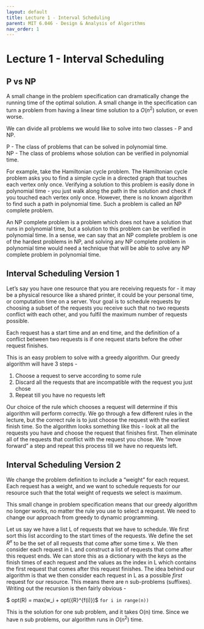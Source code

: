 ```yaml
---
layout: default
title: Lecture 1 - Interval Scheduling
parent: MIT 6.046 - Design & Analysis of Algorithms
nav_order: 1
---
```


# Lecture 1 - Interval Scheduling
## P vs NP
A small change in the problem specification can dramatically change the running time of the optimal solution. A small change in the specification can turn a problem from having a linear time solution to a $O(n^2)$ solution, or even worse.

We can divide all problems we would like to solve into two classes - P and NP.

P - The class of problems that can be solved in polynomial time.  
NP - The class of problems whose solution can be verified in polynomial time.

For example, take the Hamiltonian cycle problem. The Hamiltonian cycle problem asks you to find a simple cycle in a directed graph that touches each vertex only once. 
Verifying a solution to this problem is easily done in polynomial time - you just walk along the path in the solution and check if you touched each vertex only once. 
However, there is no known algorithm to find such a path in polynomial time. Such a problem is called an NP complete problem.

An NP complete problem is a problem which does not have a solution that runs in polynomial time, but a solution to this problem can be verified in polynomial time. 
In a sense, we can say that an NP complete problem is one of the hardest problems in NP, and solving any NP complete problem in polynomial time would need a technique 
that will be able to solve any NP complete problem in polynomial time.

## Interval Scheduling Version 1
Let’s say you have one resource that you are receiving requests for - it may be a physical resource like a shared printer, it could be your personal time, 
or computation time on a server. Your goal is to schedule requests by choosing a subset of the requests you receive such that no two requests conflict with 
each other, and you fulfil the maximum number of requests possible.

Each request has a start time and an end time, and the definition of a conflict between two requests is if one request starts before the other request finishes.

This is an easy problem to solve with a greedy algorithm. Our greedy algorithm will have 3 steps -

1. Choose a request to serve according to some rule  
2. Discard all the requests that are incompatible with the request you just chose  
3. Repeat till you have no requests left  

Our choice of the rule which chooses a request will determine if this algorithm will perform correctly. We go through a few different rules in the lecture, 
but the correct rule is to just choose the request with the earliest finish time. So the algorithm looks something like this - look at all the requests you 
have and choose the request that finishes first. Then eliminate all of the requests that conflict with the request you chose. We “move forward” a step and 
repeat this process till we have no requests left.

## Interval Scheduling Version 2
We change the problem definition to include a “weight” for each request. Each request has a weight, and we want to schedule requests for our resource such 
that the total weight of requests we select is maximum.

This small change in problem specification means that our greedy algorithm no longer works, no matter the rule you use to select a request. We need to change 
our approach from greedy to dynamic programming.

Let us say we have a list L of requests that we have to schedule. We first sort this list according to the start times of the requests.
We define the set $R^x$ to be the set of all requests that come after some time x. We then consider each request in L and construct a list 
of requests that come after this request ends. We can store this as a dictionary with the keys as the finish times of each request and the 
values as the index in L which contains the first request that comes after this request finishes. The idea behind our algorithm is that we then 
consider each request in L as a possible _first_ request for our resource. This means there are n sub-problems
(suffixes). Writing out the recursion is then fairly obvious -

$ opt(R) = max(w_i + opt({R}^{f(i)})$ `for i in range(n))`

This is the solution for one sub problem, and it takes O(n) time. Since we have n sub problems, our algorithm runs in $O(n^2)$ time.
